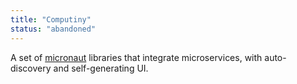 ```yaml
---
title: "Computiny"
status: "abandoned"
---
```

A set of [micronaut](https://micronaut.io/) libraries that integrate microservices, with auto-discovery and self-generating UI.
